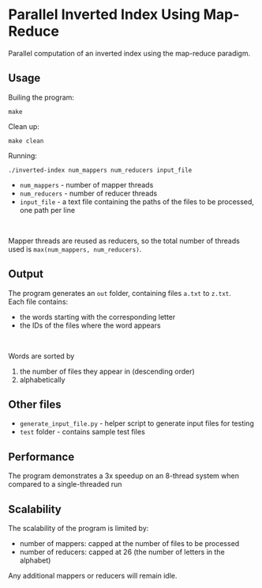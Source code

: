# Parallel Inverted Index Using Map-Reduce

Parallel computation of an inverted index using the map-reduce paradigm.

## Usage
Builing the program: 
        
    make

Clean up: 

    make clean

Running:

    ./inverted-index num_mappers num_reducers input_file

- `num_mappers` - number of mapper threads <br>
- `num_reducers` - number of reducer threads <br>
- `input_file` - a text file containing the paths of the files to be processed, one path per line
<br>

Mapper threads are reused as reducers, so the total number of threads used is `max(num_mappers, num_reducers)`.

## Output
The program generates an `out` folder, containing files `a.txt` to `z.txt`.<br>
Each file contains:
- the words starting with the corresponding letter
- the IDs of the files where the word appears
<br>

Words are sorted by
1. the number of files they appear in (descending order)
2. alphabetically


## Other files
- `generate_input_file.py` - helper script to generate input files for testing <br>
- `test` folder - contains sample test files

## Performance
The program demonstrates a 3x speedup on an 8-thread system when compared to a single-threaded run

## Scalability
The scalability of the program is limited by:
- number of mappers: capped at the number of files to be processed
- number of reducers: capped at 26 (the number of letters in the alphabet)

Any additional mappers or reducers will remain idle.